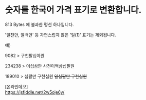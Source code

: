 # 숫자를 한국어 가격 표기로 변환합니다.

813 Bytes 에 불과한 펑션 하나입니다.

'일천만, 일백만' 등 자연스럽지 않은 '일(1)' 표기는 제외됩니다.


예)

9082 > 구천팔십이원

234238 > 이십삼만 사천이백삼십팔원

189010 > 십팔만 구천십원 ~~일십팔만 구천십원~~

[온라인데모] \
https://jsfiddle.net/2w5oje6y/
